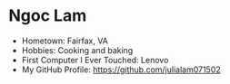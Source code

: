 # Ngoc Lam

- Hometown: Fairfax, VA
- Hobbies: Cooking and baking
- First Computer I Ever Touched: Lenovo
- My GitHub Profile: https://github.com/julialam071502
